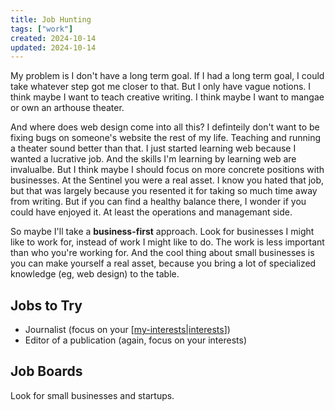 ```yaml
---
title: Job Hunting
tags: ["work"]
created: 2024-10-14
updated: 2024-10-14
---
```


My problem is I don't have a long term goal. If I had a long term goal, I could take whatever step got me closer to that. But I only have vague notions. I think maybe I want to teach creative writing. I think maybe I want to mangae or own an arthouse theater.

And where does web design come into all this? I definteily don't want to be fixing bugs on someone's website the rest of my life. Teaching and running a theater sound better than that. I just started learning web because I wanted a lucrative job. And the skills I'm learning by learning web are invalualbe. But I think maybe I should focus on more concrete positions with businesses. At the Sentinel you were a real asset. I know you hated that job, but that was largely because you resented it for taking so much time away from writing. But if you can find a healthy balance there, I wonder if you could have enjoyed it. At least the operations and managemant side.

So maybe I'll take a **business-first** approach. Look for businesses I might like to work for, instead of work I might like to do. The work is less important than who you're working for. And the cool thing about small businesses is you can make yourself a real asset, because you bring a lot of specialized knowledge (eg, web design) to the table.

## Jobs to Try

- Journalist (focus on your [[my-interests|interests]])
- Editor of a publication (again, focus on your interests)

## Job Boards

Look for small businesses and startups.

[//begin]: # "Autogenerated link references for markdown compatibility"
[my-interests|interests]: my-interests "My Interests"
[//end]: # "Autogenerated link references"